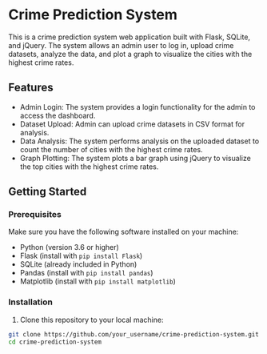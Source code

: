 # Crime Prediction System

This is a crime prediction system web application built with Flask, SQLite, and jQuery. The system allows an admin user to log in, upload crime datasets, analyze the data, and plot a graph to visualize the cities with the highest crime rates.

## Features

- Admin Login: The system provides a login functionality for the admin to access the dashboard.
- Dataset Upload: Admin can upload crime datasets in CSV format for analysis.
- Data Analysis: The system performs analysis on the uploaded dataset to count the number of cities with the highest crime rates.
- Graph Plotting: The system plots a bar graph using jQuery to visualize the top cities with the highest crime rates.

## Getting Started

### Prerequisites

Make sure you have the following software installed on your machine:

- Python (version 3.6 or higher)
- Flask (install with `pip install Flask`)
- SQLite (already included in Python)
- Pandas (install with `pip install pandas`)
- Matplotlib (install with `pip install matplotlib`)

### Installation

1. Clone this repository to your local machine:

```bash
git clone https://github.com/your_username/crime-prediction-system.git
cd crime-prediction-system
